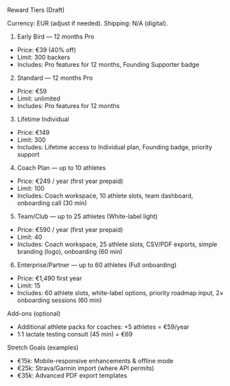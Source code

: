 Reward Tiers (Draft)

Currency: EUR (adjust if needed). Shipping: N/A (digital).

1) Early Bird — 12 months Pro
- Price: €39 (40% off)
- Limit: 300 backers
- Includes: Pro features for 12 months, Founding Supporter badge

2) Standard — 12 months Pro
- Price: €59
- Limit: unlimited
- Includes: Pro features for 12 months

3) Lifetime Individual
- Price: €149
- Limit: 300
- Includes: Lifetime access to Individual plan, Founding badge, priority support

4) Coach Plan — up to 10 athletes
- Price: €249 / year (first year prepaid)
- Limit: 100
- Includes: Coach workspace, 10 athlete slots, team dashboard, onboarding call (30 min)

5) Team/Club — up to 25 athletes (White-label light)
- Price: €590 / year (first year prepaid)
- Limit: 40
- Includes: Coach workspace, 25 athlete slots, CSV/PDF exports, simple branding (logo), onboarding (60 min)

6) Enterprise/Partner — up to 60 athletes (Full onboarding)
- Price: €1,490 first year
- Limit: 15
- Includes: 60 athlete slots, white-label options, priority roadmap input, 2× onboarding sessions (60 min)

Add-ons (optional)
- Additional athlete packs for coaches: +5 athletes = €59/year
- 1:1 lactate testing consult (45 min) = €69

Stretch Goals (examples)
- €15k: Mobile-responsive enhancements & offline mode
- €25k: Strava/Garmin import (where API permits)
- €35k: Advanced PDF export templates

